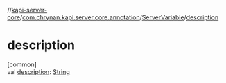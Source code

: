 //[kapi-server-core](../../../index.md)/[com.chrynan.kapi.server.core.annotation](../index.md)/[ServerVariable](index.md)/[description](description.md)

# description

[common]\
val [description](description.md): [String](https://kotlinlang.org/api/latest/jvm/stdlib/kotlin/-string/index.html)
